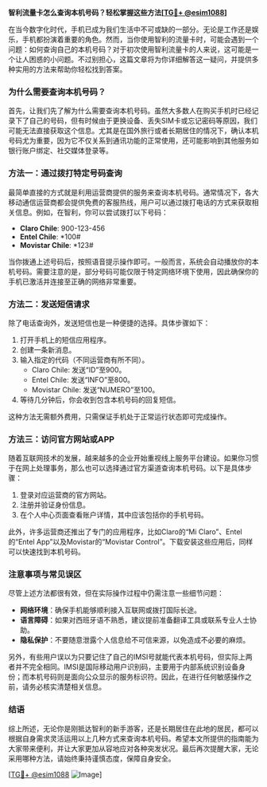 **智利流量卡怎么查询本机号码？轻松掌握这些方法[[TG💪+ @esim1088](https://t.me/s/esim1088)]**

在当今数字化时代，手机已成为我们生活中不可或缺的一部分。无论是工作还是娱乐，手机都扮演着重要的角色。然而，当你使用智利的流量卡时，可能会遇到一个问题：如何查询自己的本机号码？对于初次使用智利流量卡的人来说，这可能是一个让人困惑的小问题。不过别担心，这篇文章将为你详细解答这一疑问，并提供多种实用的方法来帮助你轻松找到答案。

### 为什么需要查询本机号码？

首先，让我们先了解为什么需要查询本机号码。虽然大多数人在购买手机时已经记录下了自己的号码，但有时候由于更换设备、丢失SIM卡或忘记密码等原因，我们可能无法直接获取这个信息。尤其是在国外旅行或者长期居住的情况下，确认本机号码尤为重要，因为它不仅关系到通讯功能的正常使用，还可能影响到其他服务如银行账户绑定、社交媒体登录等。

### 方法一：通过拨打特定号码查询

最简单直接的方式就是利用运营商提供的服务来查询本机号码。通常情况下，各大移动通信运营商都会提供免费的客服热线，用户可以通过拨打电话的方式来获取相关信息。例如，在智利，你可以尝试拨打以下号码：

- **Claro Chile**: 900-123-456
- **Entel Chile**: *100#
- **Movistar Chile**: *123#

当你拨通上述号码后，按照语音提示操作即可。一般而言，系统会自动播放你的本机号码。需要注意的是，部分号码可能仅限于特定网络环境下使用，因此确保你的手机已激活并连接至正确的网络非常重要。

### 方法二：发送短信请求

除了电话查询外，发送短信也是一种便捷的选择。具体步骤如下：

1. 打开手机上的短信应用程序。
2. 创建一条新消息。
3. 输入指定的代码（不同运营商有所不同）。
   - Claro Chile: 发送“ID”至900。
   - Entel Chile: 发送“INFO”至800。
   - Movistar Chile: 发送“NUMERO”至100。
4. 等待几分钟后，你会收到包含本机号码的回复短信。

这种方法无需额外费用，只需保证手机处于正常运行状态即可完成操作。

### 方法三：访问官方网站或APP

随着互联网技术的发展，越来越多的企业开始重视线上服务平台建设。如果你习惯于在网上处理事务，那么也可以选择通过官方渠道查询本机号码。以下是具体步骤：

1. 登录对应运营商的官方网站。
2. 注册并验证身份信息。
3. 在个人中心页面查看账户详情，其中应该包括你的手机号码。

此外，许多运营商还推出了专门的应用程序，比如Claro的“Mi Claro”、Entel的“Entel App”以及Movistar的“Movistar Control”。下载安装这些应用后，同样可以快速找到本机号码。

### 注意事项与常见误区

尽管上述方法都很有效，但在实际操作过程中仍需注意一些细节问题：

- **网络环境**：确保手机能够顺利接入互联网或拨打国际长途。
- **语言障碍**：如果对西班牙语不熟悉，建议提前准备翻译工具或联系专业人士协助。
- **隐私保护**：不要随意泄露个人信息给不可信来源，以免造成不必要的麻烦。

另外，有些用户误以为只要记住了自己的IMSI号就能代表本机号码，但实际上两者并不完全相同。IMSI是国际移动用户识别码，主要用于内部系统识别设备身份；而本机号码则是面向公众显示的服务标识符。因此，在进行任何敏感操作之前，请务必核实清楚相关信息。

### 结语

综上所述，无论你是刚抵达智利的新手游客，还是长期居住在此地的居民，都可以根据自身需求灵活运用以上几种方式来查询本机号码。希望本文所提供的指南能为大家带来便利，并让大家更加从容地应对各种突发状况。最后再次提醒大家，无论采用哪种方法，请始终秉持谨慎态度，保障自身安全。

[[TG💪+ @esim1088](https://t.me/s/esim1088) ![Image](https://i.postimg.cc/4NQfJmqS/Snipaste-2025-05-13-00-14-12.png)]